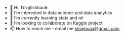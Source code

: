 - 👋 Hi, I’m @shbao6
- 👀 I’m interested in data science and data analytics
- 🌱 I’m currently learning stats and ml
- 💞️ I’m looking to collaborate on Kaggle project
- 📫 How to reach me - email me shiqibuaa@gmail.com

<!---
shbao6/shbao6 is a ✨ special ✨ repository because its `README.md` (this file) appears on your GitHub profile.
You can click the Preview link to take a look at your changes.
--->
